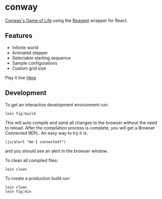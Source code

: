 # conway

[Conway's Game of Life](https://www.google.com/url?sa=t&rct=j&q=&esrc=s&source=web&cd=2&cad=rja&uact=8&ved=2ahUKEwin5u75uObiAhXlhFQKHaygCYUQFjABegQIBBAB&url=https%3A%2F%2Fen.wikipedia.org%2Fwiki%2FConway%2527s_Game_of_Life&usg=AOvVaw3Ren4zMW9qfyNBCmJvYMlL) using the [Reagent](https://github.com/reagent-project/reagent) wrapper for React.

## Features

* Infinite world
* Animated stepper
* Selectable starting sequence
* Sample configurations
* Custom grid size

Play it live [Here](https://porkostomus.github.io/conway/)

## Development

To get an interactive development environment run:

    lein fig:build

This will auto compile and send all changes to the browser without the
need to reload. After the compilation process is complete, you will
get a Browser Connected REPL. An easy way to try it is:

    (js/alert "Am I connected?")

and you should see an alert in the browser window.

To clean all compiled files:

	lein clean

To create a production build run:

	lein clean
	lein fig:min
